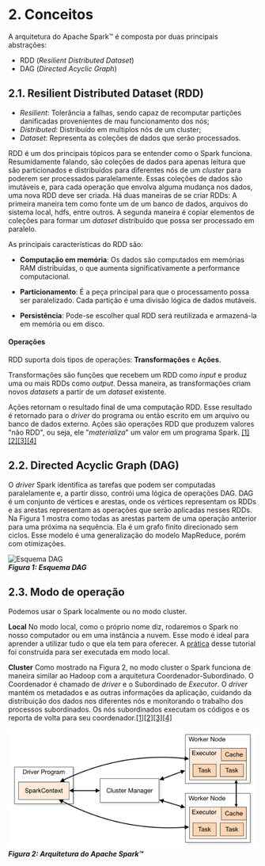 # 2. Conceitos

A arquitetura do Apache Spark™ é composta por duas principais abstrações:
* RDD (*Resilient Distributed Dataset*)
* DAG (*Directed Acyclic Graph*)

## 2.1. Resilient Distributed Dataset (RDD)
* *Resilient*: Tolerância a falhas, sendo capaz de recomputar partições danificadas provenientes de mau funcionamento dos nós;
* *Distributed*: Distribuído em multiplos nós de um cluster;
* *Dataset*: Representa as coleções de dados que serão processados. 

RDD é um dos principais tópicos para se entender como o Spark funciona. 
Resumidamente falando, são coleções de dados para apenas leitura que são particionados e distribuídos para diferentes nós de um *cluster* para poderem ser processados paralelamente. Essas coleções de dados são imutáveis e, para cada operação que envolva alguma mudança nos dados, uma nova RDD deve ser criada.
Há duas maneiras de se criar RDDs:
A primeira maneira tem como fonte um de um banco de dados, arquivos do sistema local, hdfs, entre outros.
A segunda maneira é copiar elementos de coleções para formar um *dataset* distribuído que possa ser processado em paralelo.

As principais características do RDD são:
* **Computação em memória**: Os dados são computados em memórias RAM distribuídas, o que aumenta significativamente a performance computacional. 

* **Particionamento**: É a peça principal para que o processamento possa ser paralelizado. Cada partição é uma divisão lógica de dados mutáveis.

* **Persistência**: Pode-se escolher qual RDD será reutilizada e armazená-la em memória ou em disco.

#### Operações
RDD suporta dois tipos de operações: **Transformações** e **Ações**.

Transformações são funções que recebem um RDD como *input* e produz uma ou mais RDDs como *output*. Dessa maneira, as transformações criam novos *datasets* a partir de um *dataset* existente.

Ações retornam o resultado final de uma computação RDD. Esse resultado é retornado para o *driver* do programa ou então escrito em um arquivo ou banco de dados externo. Ações são operações RDD que produzem valores "não RDD", ou seja, ele "*materializa*" um valor em um programa Spark. [[1]](https://spark.apache.org/docs/latest/rdd-programming-guide.html)[[2]](https://www.educba.com/rdd-in-spark/)[[3]](https://obstkel.com/apache-spark-concepts)[[4]](https://towardsdatascience.com/spark-71d0bc25a9ba)


## 2.2. Directed Acyclic Graph (DAG)
O *driver* Spark identifica as tarefas que podem ser computadas paralelamente e, a partir disso, contrói uma lógica de operações DAG.
DAG é um conjunto de vértices e arestas, onde os vértices representam os RDDs e as arestas representam as operações que serão aplicadas nesses RDDs. Na Figura 1 mostra como todas as arestas partem de uma operação anterior para uma próxima na sequência. 
Ela é um grafo finito direcionado sem ciclos. Esse modelo é uma generalização do modelo MapReduce, porém com otimizações.

![Esquema DAG](https://external-content.duckduckgo.com/iu/?u=https%3A%2F%2Ftse1.mm.bing.net%2Fth%3Fid%3DOIP.3QbSKq1YI0rTGlVGnM3WGgHaD4%26pid%3DApi&f=1)  
***Figura 1: Esquema DAG***

## 2.3. Modo de operação
Podemos usar o Spark localmente ou no modo cluster.

**Local**
No modo local, como o próprio nome diz, rodaremos o Spark no nosso computador ou em uma instância a nuvem. Esse modo é ideal para aprender a utilizar tudo o que ela tem para oferecer. A [prática](./prática.md) desse tutorial foi construída para ser executada em modo local.

**Cluster**
Como mostrado na Figura 2, no modo cluster o Spark funciona de maneira similar ao Hadoop com a arquitetura Coordenador-Subordinado. O Coordenador é chamado de *driver* e o Subordinado de *Executor*.
O *driver* mantém os metadados e as outras informações da aplicação, cuidando da distribuição dos dados nos diferentes nós e monitorando o trabalho dos processos subordinados.
Os nós subordinados executam os códigos e os reporta de volta para seu coordenador.[[1]](https://spark.apache.org/docs/latest/rdd-programming-guide.html)[[2]](https://www.educba.com/rdd-in-spark/)[[3]](https://obstkel.com/apache-spark-concepts)[[4]](https://towardsdatascience.com/spark-71d0bc25a9ba)

![Arquitetura Spark](/img/spark_arch.png)  
***Figura 2: Arquitetura do Apache Spark™***